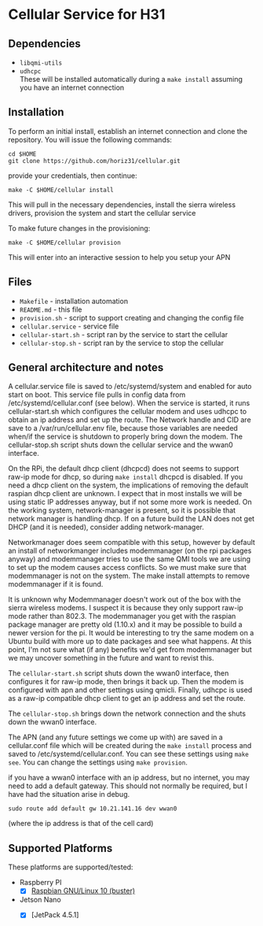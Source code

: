 # Cellular Service for H31


## Dependencies

* `libqmi-utils` 
* `udhcpc`    
These will be installed automatically during a `make install` assuming you have an internet connection  


## Installation

To perform an initial install, establish an internet connection and clone the repository.
You will issue the following commands:
```
cd $HOME
git clone https://github.com/horiz31/cellular.git
```

provide your credentials, then continue:
```
make -C $HOME/cellular install
```

This will pull in the necessary dependencies, install the sierra wireless drivers, provision the system and start the cellular service  

To make future changes in the provisioning:
```
make -C $HOME/cellular provision
```

This will enter into an interactive session to help you setup your APN


## Files

 * `Makefile` - installation automation
 * `README.md` - this file
 * `provision.sh` - script to support creating and changing the config file
 * `cellular.service` - service file
 * `cellular-start.sh` - script ran by the service to start the cellular
 * `cellular-stop.sh` - script ran by the service to stop the cellular

## General architecture and notes

A cellular.service file is saved to /etc/systemd/system and enabled for auto start on boot. This service file pulls in config data from /etc/systemd/cellular.conf (see below). When the service is started, it runs cellular-start.sh which configures the cellular modem and uses udhcpc to obtain an ip address and set up the route. The Network handle and CID are save to a /var/run/cellular.env file, because those variables are needed when/if the service is shutdown to properly bring down the modem. The cellular-stop.sh script shuts down the cellular service and the wwan0 interface.

On the RPi, the default dhcp client (dhcpcd) does not seems to support raw-ip mode for dhcp, so during `make install` dhcpcd is disabled. If you need a dhcp client on the system, the implications of removing the default raspian dhcp client are unknown. I expect that in most installs we will be using static IP addresses anyway, but if not some more work is needed. On the working system, network-manager is present, so it is possible that network manager is handling dhcp. If on a future build the LAN does not get DHCP (and it is needed), consider adding network-manager.

Networkmanager does seem compatible with this setup, however by default an install of networkmanger includes modemmanager (on the rpi packages anyway) and modemmanager tries to use the same QMI tools we are using to set up the modem causes access conflicts. So we must make sure that modemmanager is not on the system. The make install attempts to remove modemmanager if it is found. 

It is unknown why Modemmanager doesn't work out of the box with the sierra wireless modems. I suspect it is because they only support raw-ip mode rather than 802.3. The modemmanager you get with the raspian package manager are pretty old (1.10.x) and it may be possible to build a newer version for the pi. It would be interesting to try the same modem on a Ubuntu build with more up to date packages and see what happens. At this point, I'm not sure what (if any) benefits we'd get from modemmanager but we may uncover something in the future and want to revist this.

The `cellular-start.sh` script shuts down the wwan0 interface, then configures it for raw-ip mode, then brings it back up. Then the modem is configured with apn and other settings using qmicli. Finally, udhcpc is used as a raw-ip compatible dhcp client to get an ip address and set the route.

The `cellular-stop.sh` brings down the network connection and the shuts down the wwan0 interface.

The APN (and any future settings we come up with) are saved in a cellular.conf file which will be created during the `make install` process and saved to /etc/systemd/cellular.conf. You can see these settings using `make see`.  You can change the settings using `make provision`.

if you have a wwan0 interface with an ip address, but no internet, you may need to add a default gateway. This should not normally be required, but I have had the situation arise in debug.  
```
sudo route add default gw 10.21.141.16 dev wwan0
``` 
(where the ip address is that of the cell card)

## Supported Platforms
These platforms are supported/tested:


 * Raspberry PI
   - [x] [Raspbian GNU/Linux 10 (buster)](https://www.raspberrypi.org/downloads/raspbian/)
* Jetson Nano
   - [x] [JetPack 4.5.1]


